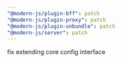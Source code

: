 ```yaml
---
"@modern-js/plugin-bff": patch
"@modern-js/plugin-proxy": patch
"@modern-js/plugin-unbundle": patch
"@modern-js/server": patch
---
```


fix extending core config interface
